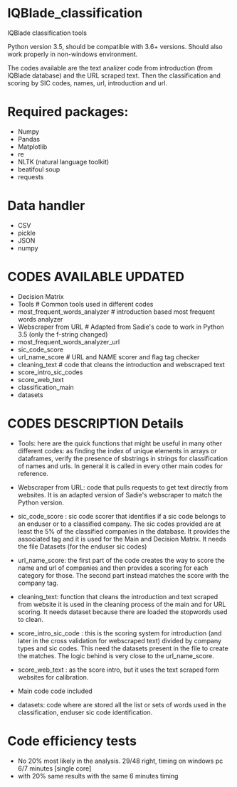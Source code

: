 # IQBlade_classification
IQBlade classification tools 

Python version 3.5, should be compatible with 3.6+ versions. Should also work properly in non-windows environment.


The codes available are the text analizer code from introduction (from IQBlade database) and the URL scraped text.
Then the classification and scoring by SIC codes, names, url, introduction and url.

# Required packages:
* Numpy
* Pandas
* Matplotlib
* re
* NLTK (natural language toolkit)
* beatifoul soup
* requests

# Data handler
* CSV
* pickle
* JSON
* numpy

# CODES AVAILABLE UPDATED
* Decision Matrix
* Tools  # Common tools used in different codes
* most_frequent_words_analyzer # introduction based most frequent words analyzer
* Webscraper from URL # Adapted from Sadie's code to work in Python 3.5 (only the f-string changed)
* most_frequent_words_analyzer_url  
* sic_code_score 
* url_name_score # URL and NAME scorer and flag tag checker
* cleaning_text # code that cleans the introduction and webscraped text
* score_intro_sic_codes 
* score_web_text
* classification_main
* datasets
 
# CODES DESCRIPTION Details

* Tools: here are the quick functions that might be useful in many other different codes: as finding the index of unique elements in arrays or dataframes, verify the presence of sbstrings in strings for classification of names and urls. In general it is called in every other main codes for reference.

* Webscraper from URL: code that pulls requests to get text directly from websites. It is an adapted version of Sadie's webscraper to match the Python version.

* sic_code_score : sic code scorer that identifies if a sic code belongs to an enduser or to a classified company. The sic codes provided are at least the 5% of the classified companies in the database. It provides the associated tag and it is used for the Main and Decision Matrix. It needs the file Datasets (for the enduser sic codes)

* url_name_score: the first part of the code creates the way to score the name and url of companies and then provides a scoring for each category for those. The second part instead matches the score with the company tag.

* cleaning_text: function that cleans the introduction and text scraped from website it is used in the cleaning process of the main and for URL scoring. It needs dataset because there are loaded the stopwords used to clean.

* score_intro_sic_code : this is the scoring system for introduction (and later in the cross validation for webscraped text) divided by company types and sic codes. This need the datasets present in the file to create the matches. The logic behind is very close to the url_name_score.

* score_web_text : as the score intro, but it uses the text scraped form websites for calibration. 

* Main code code included

* datasets: code where are stored all the list or sets of words used in the classification, enduser sic code identification. 

# Code efficiency tests
- No 20% most likely in the analysis. 29/48 right, timing on windows pc 6/7 minutes [single core]
- with 20% same results with the same 6 minutes timing
